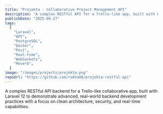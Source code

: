 ```yaml
---
title: "Projekta - Collaborative Project Management API"
description: "A complex RESTful API for a Trello-like app, built with Laravel 12. Features real-time broadcasting with Reverb, role-based authorization, and a robust, test-driven architecture."
publishDate: "2025-06-27"
tags:
  [
    "Laravel",
    "API",
    "PostgreSQL",
    "Docker",
    "Pest",
    "Real-time",
    "WebSockets",
    "Reverb",
  ]
image: "/images/projects/projekta.png"
repoUrl: "https://github.com/rakha00/projekta-restful-api"
---
```


A complex RESTful API backend for a Trello-like collaborative app, built with Laravel 12 to demonstrate advanced, real-world backend development practices with a focus on clean architecture, security, and real-time capabilities.
